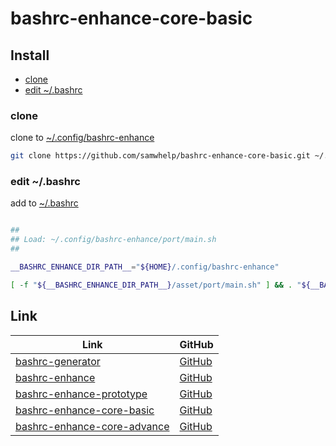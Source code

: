 

# bashrc-enhance-core-basic


## Install

* [clone](#clone)
* [edit ~/.bashrc](#edit-bashrc)


### clone

clone to [~/.config/bashrc-enhance](.)

``` sh
git clone https://github.com/samwhelp/bashrc-enhance-core-basic.git ~/.config/bashrc-enhance
```


### edit ~/.bashrc

add to [~/.bashrc](helper/share/sample/bashrc/basic/.bashrc)

``` sh

##
## Load: ~/.config/bashrc-enhance/port/main.sh
##

__BASHRC_ENHANCE_DIR_PATH__="${HOME}/.config/bashrc-enhance"

[ -f "${__BASHRC_ENHANCE_DIR_PATH__}/asset/port/main.sh" ] && . "${__BASHRC_ENHANCE_DIR_PATH__}/asset/port/main.sh"

```


## Link

| Link | GitHub |
| ---- | ------ |
| [bashrc-generator](https://samwhelp.github.io/bashrc-generator/) | [GitHub](https://github.com/samwhelp/bashrc-generator) |
| [bashrc-enhance](https://samwhelp.github.io/bashrc-enhance/) | [GitHub](https://github.com/samwhelp/bashrc-enhance) |
| [bashrc-enhance-prototype](https://samwhelp.github.io/bashrc-enhance-prototype/) | [GitHub](https://github.com/samwhelp/bashrc-enhance-prototype) |
| [bashrc-enhance-core-basic](https://samwhelp.github.io/bashrc-enhance-core-basic/) | [GitHub](https://github.com/samwhelp/bashrc-enhance-core-basic) |
| [bashrc-enhance-core-advance](https://samwhelp.github.io/bashrc-enhance-core-advance/) | [GitHub](https://github.com/samwhelp/bashrc-enhance-core-advance) |
